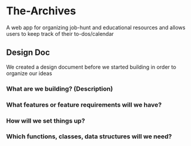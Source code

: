 # The-Archives
A web app for organizing job-hunt and educational resources and allows users to keep track of their to-dos/calendar

## Design Doc
We created a design document before we started building in order to organize our ideas

### What are we building? (Description)

### What features or feature requirements will we have?

### How will we set things up?

### Which functions, classes, data structures will we need?